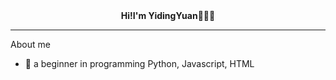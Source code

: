 <div align='center'><font ='150'><b>Hi!I'm YidingYuan🙋🏻‍♀️</b></font></div>

---
About me
- 🌱 a beginner in programming Python, Javascript, HTML



